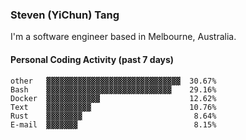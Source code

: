 ### Steven (YiChun) Tang

I'm a software engineer based in Melbourne, Australia.

#### Personal Coding Activity (past 7 days)
```
other   ▓▓▓▓▓▓▓▓▓▓▓▓▓▓▓▓▓▓▓▓▓▓▓▓▓▓▓▓▓▓  30.67%
Bash    ▓▓▓▓▓▓▓▓▓▓▓▓▓▓▓▓▓▓▓▓▓▓▓▓▓▓▓▓    29.16%
Docker  ▓▓▓▓▓▓▓▓▓▓▓▓                    12.62%
Text    ▓▓▓▓▓▓▓▓▓▓                      10.76%
Rust    ▓▓▓▓▓▓▓▓                         8.64%
E-mail  ▓▓▓▓▓▓▓                          8.15%
```
